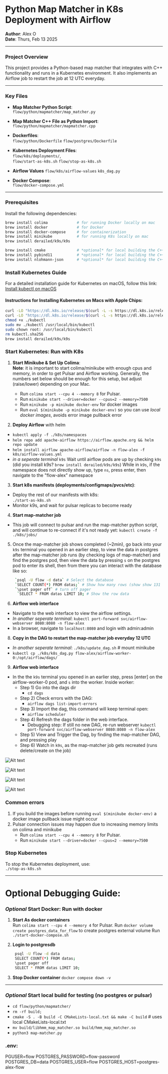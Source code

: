 # Python Map Matcher in K8s Deployment with Airflow 
**Author**: Alex O  
**Date**: Thurs, Feb 13 2025

---

### Project Overview

This project provides a Python-based map matcher that integrates with C++ functionality and runs in a Kubernetes environment. It also implements an Airflow job to restart the job at 12 UTC everyday.

---

### Key Files

- **Map Matcher Python Script**:  
  `flow/python/mapmatcher/map_matcher.py`

- **Map Matcher C++ File as Python Import**:  
  `flow/python/mapmatcher/mapmatcher.cpp`

- **Dockerfiles**:  
  `flow/python/Dockerfile`
  `flow/postgres/Dockerfile`

- **Kubernetes Deployment Files**:  
  `flow/k8s/deployments/`,  
  `flow/start-as-k8s.sh`
  `flow/stop-as-k8s.sh`

- **Airflow Values**
  `flow/k8s/airflow-values`
  `k8s_dag.py`

- **Docker Compose**:  
  `flow/docker-compose.yml`

---

### Prerequisites

Install the following dependencies:

```bash
brew install colima             # for running Docker locally on mac
brew install docker             # for Docker
brew install docker-compose     # for containerization
brew install minikube           # for running K8s locally on mac
brew install derailed/k9s/k9s
```

```bash
brew install cmake              # *optional* for local building the C++ file locally
brew install pybind11           # *optional* for local building the C++ file locally
brew install nlohmann-json      # *optional* for local building the C++ file locally
```

### Install Kubernetes Guide

For a detailed installation guide for Kubernetes on macOS, follow this link:  
[Install kubectl on macOS](https://kubernetes.io/docs/tasks/tools/install-kubectl-macos/)

#### Instructions for Installing Kubernetes on Macs with Apple Chips:

```bash
curl -LO "https://dl.k8s.io/release/$(curl -L -s https://dl.k8s.io/release/stable.txt)/bin/darwin/arm64/kubectl"
curl -LO "https://dl.k8s.io/release/$(curl -L -s https://dl.k8s.io/release/stable.txt)/bin/darwin/arm64/kubectl.sha256"
chmod +x ./kubectl
sudo mv ./kubectl /usr/local/bin/kubectl
sudo chown root: /usr/local/bin/kubectl
rm kubectl.sha256
brew install derailed/k9s/k9s
```

### Start Kubernetes: Run with K8s

1. **Start Minikube & Set Up Colima**:  
   **Note**: it is important to start colima/minikube with enough cpus and memory, in order to get Pulsar and Airflow working.
   Generally, the numbers set below should be enough for this setup, but adjust (raise/lower) depending on your Mac.
   - Run `colima start --cpu 4 --memory 8` for Pulsar.
   - Run `minikube start --driver=docker --cpus=2 --memory=7500`
   - Run `minikube -p minikube docker-env` for docker images
   - Run `eval $(minikube -p minikube docker-env)` so you can use *local docker images*, avoids error image pullback error


2. **Deploy Airflow** with helm
  - `kubectl apply -f ./k8s/namespaces`
  - `helm repo add apache-airflow https://airflow.apache.org && helm repo update`
  - `helm install airflow apache-airflow/airflow -n flow-alex -f k8s/airflow-values.yml`
  - *in a seperate terminal* `k9s`
  Wait until airflow pods are up by checking `k9s` (did you install k9s? `brew install derailed/k9s/k9s`)
  While in `k9s`, if the namespace does not directly show up, type `ns`, press enter, then navigate to the "flow-alex" namespace

3. **Start k8s manifests (deployments/configmaps/pvcs/etc)**:  
  - Deploy the rest of our manifests with k8s:  
     `./start-as-k8s.sh`
  - Monitor k9s, and wait for pulsar replicas to become ready

4. **Start map-matcher job**
  - This job will connect to pulsar and run the map-matcher python script, and will continue to re-connect if it's not ready yet:
   `kubectl create -f ./k8s/jobs/`

5. Once the map-matcher job shows completed (~2min), go back into your `k9s` terminal you opened in an earlier step,  to view the data in postgres after the map-matcher job runs (by checking logs of map-matcher) and find the postgres pod, then view the data by pressing `s` on the postgres pod to enter its shell, then from there you can interact with the database like so:
   ``` bash
    `psql -U flow -d data` # Select the database
    `SELECT COUNT(*) FROM datas;` # Show how many rows (show show 131 rows)
    `\pset pager off` # turn off pager
     `SELECT * FROM datas LIMIT 10; # Show the row data
   ```

7. **Airflow web interface**
  - Navigate to the web interface to view the airflow settings.
  - *In another seperate terminal*: `kubectl port-forward svc/airflow-webserver 8080:8080 -n flow-alex`
  - In a browser, navigate to `localhost:8080` and login with admin:admin

8. **Copy in the DAG to restart the map-matcher job everyday 12 UTC**
  - *In another seperate terminal*: `./k8s/update_dag.sh` # mount minikube
  - `kubectl cp ./k8s/k8s_dag.py flow-alex/airflow-worker-0:/opt/airflow/dags/`

9. **Airflow web interface**
  - In the the `k9s` terminal you opened in an earlier step, press [enter] on the airflow-worker-0 pod, and `s` into the worker.
    Inside worker:
    - Step 1) Go into the dags dir
      - `cd dags`
    - Step 2) Check errors with the DAG: 
      - `airflow dags list-import-errors` 
    - Step 3) Import the dag, this command will keep terminal open:
      -  `airflow scheduler`
    - Step 4) Refresh the dags folder in the web interface.
        - Debugging step: If still no new DAG, re-run webserver `kubectl port-forward svc/airflow-webserver 8080:8080 -n flow-alex`
    - Step 5) View and Trigger the Dag, by finding the map-matcher DAG, and pressing play
    - Step 6) Watch in `k9s`, as the map-matcher job gets recreated (runs delete/create on the job)


![Alt text](instructions/terminals.png?raw=true "Open terminals handling setup")

![Alt text](instructions/airflow.png?raw=true "Airflow")

![Alt text](instructions/GPStraces.png?raw=true "GPS")

![Alt text](instructions/Pulsar.png?raw=true "Pulsar")



### Common errors
1) If you build the images before running `eval $(minikube docker-env)` a docker image pullback issue might occur
2) Pulsar connection issues may happen due to increasing memory limits on colima and minikube
   - Run `colima start --cpu 4 --memory 8` for Pulsar.
   - Run `minikube start --driver=docker --cpus=2 --memory=7500`

### Stop Kubernetes

To stop the Kubernetes deployment, use:  
`./stop-as-k8s.sh`

---

# Optional Debugging Guide:

### *Optional* Start Docker: Run with docker

1. **Start As docker containers**  
   Run `colima start --cpu 4 --memory 4` for Pulsar. 
   Run `docker volume create postgres_data_for_flow` to create postgres external volume
   Run `./start-docker-compose.sh`
2. **Login to postgresdb**
   ```bash
    psql -U flow -d data
    SELECT COUNT(*) FROM datas;
    \pset pager off
    SELECT * FROM datas LIMIT 10;
   ```

3. **Stop Docker container**
   `docker compose down -v`
---


### *Optional* Start local build for testing (no postgres or pulsar)
- `cd flow/python/mapmatcher/`
- `rm -rf build;`
- `cmake -S . -B build -C CMakeLists-local.txt && make -C build` # uses local CMakeLists-local.txt
- `mv build/libhmm_map_matcher.so build/hmm_map_matcher.so`
- `python3 map-matcher.py`

### .env:
PGUSER=flow
POSTGRES_PASSWORD=flow-password
POSTGRES_DB=data
POSTGRES_USER=flow
POSTGRES_HOST=postgres-alex-flow
